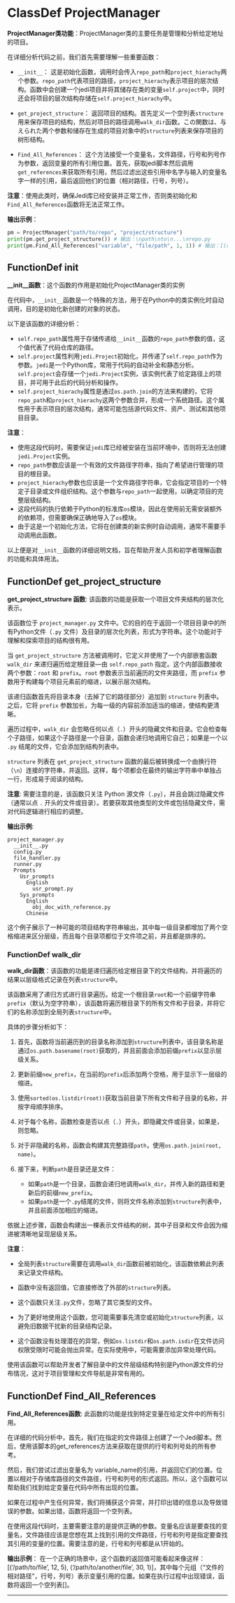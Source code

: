 # ClassDef ProjectManager
**ProjectManager类功能**：ProjectManager类的主要任务是管理和分析给定地址的项目。

在详细分析代码之前，我们首先需要理解一些重要函数：

- `__init__`： 这是初始化函数，调用时会传入`repo_path`和`project_hierachy`两个参数。`repo_path`代表项目的路径，`project_hierachy`表示项目的层次结构。函数中会创建一个jedi项目并将其储存在类的变量`self.project`中，同时还会将项目的层次结构存储在`self.project_hierachy`中。

- `get_project_structure`： 返回项目的结构。首先定义一个空列表`structure`用来保存项目的结构，然后对项目的路径调用`walk_dir`函数。この関数は、与えられた两个参数和储存在生成的项目对象中的`structure`列表来保存项目的树形结构。

- `Find_All_References`： 这个方法接受一个变量名，文件路径，行号和列号作为参数，返回变量的所有引用位置。首先，获取jedi脚本然后调用`get_references`来获取所有引用，然后过滤出这些引用中名字与输入的变量名字一样的引用，最后返回他们的位置（相对路径，行号，列号）。

**注意**：使用此类时，确保Jedi库已经安装并正常工作，否则类初始化和`Find_All_References`函数将无法正常工作。

**输出示例**： 

```python
pm = ProjectManager("path/to/repo", "project/structure")
print(pm.get_project_structure()) # 输出：\npath\nto\n...\nrepo.py
print(pm.Find_All_References("variable", "file/path", 1, 1)) # 输出：[(relpath, 1, 1)]
```
## FunctionDef __init__
**__init__函数**：这个函数的作用是初始化ProjectManager类的实例

在代码中，`__init__`函数是一个特殊的方法，用于在Python中的类实例化时自动调用，目的是初始化新创建的对象的状态。

以下是该函数的详细分析：

- `self.repo_path`属性用于存储传递给`__init__`函数的`repo_path`参数的值，这个值代表了代码仓库的路径。
- `self.project`属性利用`jedi.Project`初始化，并传递了`self.repo_path`作为参数。`jedi`是一个Python库，常用于代码的自动补全和静态分析。`self.project`会存储一个`jedi.Project`实例，该实例代表了给定路径上的项目，并可用于此后的代码分析和操作。
- `self.project_hierachy`属性是通过`os.path.join`的方法来构建的，它将`repo_path`和`project_hierachy`这两个参数合并，形成一个系统路径。这个属性用于表示项目的层次结构，通常可能包括源代码文件、资产、测试和其他项目目录。

**注意**：
- 使用这段代码时，需要保证`jedi`库已经被安装在当前环境中，否则将无法创建`jedi.Project`实例。
- `repo_path`参数应该是一个有效的文件路径字符串，指向了希望进行管理的项目的根目录。
- `project_hierachy`参数也应该是一个文件路径字符串，它会指定项目的一个特定子目录或文件组织结构。这个参数与`repo_path`一起使用，以确定项目的完整层级结构。
- 这段代码的执行依赖于Python的标准库`os`模块，因此在使用前无需安装额外的依赖项，但需要确保正确地导入了`os`模块。
- 由于这是一个初始化方法，它将在创建类的新实例时自动调用，通常不需要手动调用此函数。

以上便是对`__init__`函数的详细说明文档，旨在帮助开发人员和初学者理解函数的功能和具体用法。
## FunctionDef get_project_structure
**get_project_structure 函数**: 该函数的功能是获取一个项目文件夹结构的层次化表示。

该函数位于 `project_manager.py` 文件中。它的目的在于返回一个项目目录中的所有Python文件（`.py` 文件）及目录的层次化列表，形式为字符串。这个功能对于理解和探索项目的结构很有用。

当 `get_project_structure` 方法被调用时，它定义并使用了一个内部嵌套函数 `walk_dir` 来递归遍历给定根目录—由 `self.repo_path` 指定。这个内部函数接收两个参数：`root` 和 `prefix`。`root` 参数表示当前遍历的文件夹路径，而 `prefix` 参数用于构建每个项目元素前的缩进，以展示层次结构。

该递归函数首先将目录本身（去掉了它的路径部分）追加到 `structure` 列表中。之后，它将 `prefix` 参数加长，为每一级的内容前添加适当的缩进，使结构更清晰。

遍历过程中，`walk_dir` 会忽略任何以点（`.`）开头的隐藏文件和目录。它会检查每个子路径，如果这个子路径是一个目录，函数会递归地调用它自己；如果是一个以 `.py` 结尾的文件，它会添加到结构列表中。

`structure` 列表在 `get_project_structure` 函数的最后被转换成一个由换行符（`\n`）连接的字符串，并返回。这样，每个项都会在最终的输出字符串中单独占一行，形成易于阅读的结构。

**注意**: 需要注意的是，该函数只关注 Python 源文件（`.py`），并且会跳过隐藏文件（通常以点 `.` 开头的文件或目录）。若要获取其他类型的文件或包括隐藏文件，需对代码逻辑进行相应的调整。

**输出示例**:
```
project_manager.py
  __init__.py
  config.py
  file_handler.py
  runner.py
  Prompts
    Usr_prompts
      English
        usr_prompt.py
    Sys_prompts
      English
        obj_doc_with_reference.py
      Chinese
```
这个例子展示了一种可能的项目结构字符串输出，其中每一级目录都增加了两个空格缩进来区分层级，而且每个目录项都位于文件项之前，并且都是排序的。
### FunctionDef walk_dir
**walk_dir函数**：该函数的功能是递归遍历给定根目录下的文件结构，并将遍历的结果以层级格式记录在列表`structure`中。

该函数采用了递归方式进行目录遍历。给定一个根目录`root`和一个前缀字符串`prefix`（默认为空字符串），该函数将遍历根目录下的所有文件和子目录，并将它们的名称添加到全局列表`structure`中。

具体的步骤分析如下：

1. 首先，函数将当前遍历到的目录名称添加到`structure`列表中，该目录名称是通过`os.path.basename(root)`获取的，并且前面会添加前缀`prefix`以显示层级关系。
   
2. 更新前缀`new_prefix`，在当前的`prefix`后添加两个空格，用于显示下一层级的缩进。

3. 使用`sorted(os.listdir(root))`获取当前目录下所有文件和子目录的名称，并按字母顺序排序。

4. 对于每个名称，函数检查是否以点（`.`）开头，即隐藏文件或目录，如果是，则忽略。

5. 对于非隐藏的名称，函数会构建其完整路径`path`，使用`os.path.join(root, name)`。

6. 接下来，判断`path`是目录还是文件：
    - 如果`path`是一个目录，函数会递归地调用`walk_dir`，并传入新的路径和更新后的前缀`new_prefix`。
    - 如果`path`是一个`.py`结尾的文件，则将文件名称添加到`structure`列表中，并且前面添加相应的缩进。

依据上述步骤，函数会构建出一棵表示文件结构的树，其中子目录和文件会因为缩进被清晰地呈现层级关系。

**注意**：

- 全局列表`structure`需要在调用`walk_dir`函数前被初始化，该函数依赖此列表来记录文件结构。
  
- 函数中没有返回值，它直接修改了外部的`structure`列表。

- 这个函数只关注`.py`文件，忽略了其它类型的文件。

- 为了更好地使用这个函数，您可能需要事先清空或初始化`structure`列表，以避免旧数据干扰新的目录结构记录。

- 这个函数没有处理潜在的异常，例如`os.listdir`和`os.path.isdir`在文件访问权限受限时可能会抛出异常。在实际使用中，可能需要添加异常处理代码。

使用该函数可以帮助开发者了解目录中的文件层级结构特别是Python源文件的分布情况，这对于项目管理和文件导航是非常有用的。
## FunctionDef Find_All_References
**Find_All_References函数**: 此函数的功能是找到特定变量在给定文件中的所有引用。

在详细的代码分析中，首先，我们在指定的文件路径上创建了一个Jedi脚本。然后，使用该脚本的get_references方法来获取在提供的行号和列号处的所有参考。

然后，我们尝试过滤出变量名为 variable_name的引用，并返回它们的位置。位置以相对于存储库路径的文件路径，行号和列号的形式返回。所以，这个函数可以帮助我们找到给定变量在代码中所有出现的位置。

如果在过程中产生任何异常，我们将捕获这个异常，并打印出错的信息以及导致错误的参数。如果出错，函数将返回一个空列表。

在使用这段代码时，主要需要注意的是提供正确的参数。变量名应该是要查找的变量名，文件路径应该是您想在其上找到引用的文件路径，行号和列号是指定要查找其引用的变量的位置。需要注意的是，行号和列号都是从1开始的。

**输出示例**：
在一个正确的场景中，这个函数的返回值可能看起来像这样：[(‘/path/to/file’, 12, 5), (‘/path/to/another/file’, 30, 1)]，其中每个元组（“文件的相对路径”，行号，列号）表示变量引用的位置。如果在执行过程中出现错误，函数将返回一个空列表[]。
***
